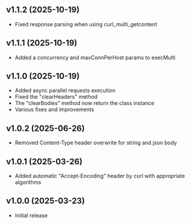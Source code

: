 v1.1.2 (2025-10-19)
----------------------------
* Fixed response parsing when using curl_multi_getcontent

v1.1.1 (2025-10-19)
----------------------------
* Added a concurrency and maxConnPerHost params to execMulti

v1.1.0 (2025-10-19)
----------------------------
* Added async parallel requests execution
* Fixed the "clearHeaders" method
* The "clearBodies" method now return the class instance
* Various fixes and improvements

v1.0.2 (2025-06-26)
----------------------------
* Removed Content-Type header overwrite for string and json body

v1.0.1 (2025-03-26)
----------------------------
* Added automatic "Accept-Encoding" header by curl with appropriate algorithms

v1.0.0 (2025-03-23)
----------------------------
* Initial release
